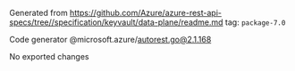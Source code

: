 Generated from https://github.com/Azure/azure-rest-api-specs/tree//specification/keyvault/data-plane/readme.md tag: `package-7.0`

Code generator @microsoft.azure/autorest.go@2.1.168

No exported changes